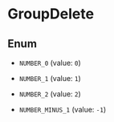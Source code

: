 

# GroupDelete

## Enum


* `NUMBER_0` (value: `0`)

* `NUMBER_1` (value: `1`)

* `NUMBER_2` (value: `2`)

* `NUMBER_MINUS_1` (value: `-1`)



